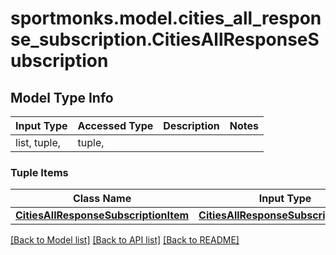 # sportmonks.model.cities_all_response_subscription.CitiesAllResponseSubscription

## Model Type Info
Input Type | Accessed Type | Description | Notes
------------ | ------------- | ------------- | -------------
list, tuple,  | tuple,  |  | 

### Tuple Items
Class Name | Input Type | Accessed Type | Description | Notes
------------- | ------------- | ------------- | ------------- | -------------
[**CitiesAllResponseSubscriptionItem**](CitiesAllResponseSubscriptionItem.md) | [**CitiesAllResponseSubscriptionItem**](CitiesAllResponseSubscriptionItem.md) | [**CitiesAllResponseSubscriptionItem**](CitiesAllResponseSubscriptionItem.md) |  | 

[[Back to Model list]](../../README.md#documentation-for-models) [[Back to API list]](../../README.md#documentation-for-api-endpoints) [[Back to README]](../../README.md)

